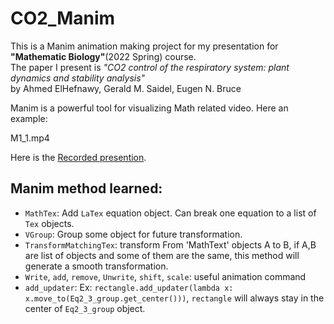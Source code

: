 # CO2_Manim

This is a Manim animation making project for my presentation for **"Mathematic Biology"**(2022 Spring) course. <br/>
The paper I present is *"CO2 control of the respiratory system: plant dynamics and stability analysis"* <br/>
by Ahmed ElHefnawy, Gerald M. Saidel, Eugen N. Bruce

Manim is a powerful tool for visualizing Math related video. Here an example: <br/>

M1_1.mp4

Here is the [Recorded presention](https://youtu.be/kB1zh1AncHQ).

## Manim method learned:
- `MathTex`: Add `LaTex` equation object. Can break one equation to a list of `Tex` objects.
- `VGroup`: Group some object for future transformation.
- `TransformMatchingTex`: transform From 'MathText' objects A to B, if A,B are list of objects and some of them are the same, this method will generate a smooth transformation.
- `Write`, `add`, `remove`, `Unwrite`, `shift`, `scale`: useful animation command
- `add_updater`: Ex: `rectangle.add_updater(lambda x: x.move_to(Eq2_3_group.get_center()))`, `rectangle` will always stay in the center of `Eq2_3_group` object.
